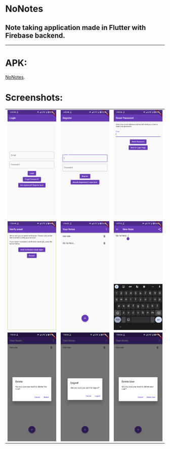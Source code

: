 # NoNotes

## Note taking application made in Flutter with Firebase backend. <br>

***
# APK: 
[NoNotes](https://github.com/ShlokBharadwaj/no-notes/releases/tag/v1.0.0).


# Screenshots: <br>
<table style={border: "none"}>
<tr>
<td><img src="assets/screenshots/login_screen.png" alt="Login screen"></td>
<td><img src="assets/screenshots/register_screen.png" alt="Register screen"></td>
<td><img src="assets/screenshots/reset_password.png" alt="Login screen"></td>
</tr>

<tr>
<td><img src="assets/screenshots/verify_email.png" alt="Login screen"></td>
<td><img src="assets/screenshots/your_notes_view.png" alt="Login screen"></td>
<td><img src="assets/screenshots/create_update_notes.png" alt="Login screen"></td>
</tr>

<tr>
<td><img src="assets/screenshots/delete_note.png" alt="Login screen"></td>
<td><img src="assets/screenshots/logout_user.png" alt="Login screen"></td>
<td><img src="assets/screenshots/delete_user.png" alt="Login screen"></td>
</tr>

</table>

